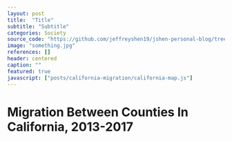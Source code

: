```yaml
---
layout: post
title:  "Title"
subtitle: "Subtitle"
categories: Society
source_code: "https://github.com/jeffreyshen19/jshen-personal-blog/tree/master/_code/california-migration"
image: "something.jpg"
references: []
header: centered
caption: ""
featured: true
javascript: ["posts/california-migration/california-map.js"]
---
```


<h1 class = "has-text-centered">Migration Between Counties In California, 2013-2017</h1>

<div id = "california-map" class = "california-map">
</div>
